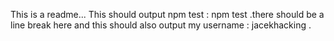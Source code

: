 This is a readme... This should output npm test : npm test
.there should be a line break here and this should also output my username : jacekhacking
. 